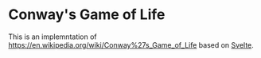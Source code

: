 
# Conway's Game of Life

This is an implemntation of https://en.wikipedia.org/wiki/Conway%27s_Game_of_Life based on [Svelte](https://svelte.dev).

